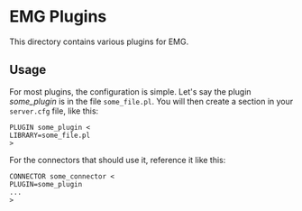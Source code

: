 # EMG Plugins

This directory contains various plugins for EMG.

## Usage

For most plugins, the configuration is simple.
Let's say the plugin *some_plugin* is in the file `some_file.pl`.
You will then create a section in your `server.cfg` file, like this:

	PLUGIN some_plugin <
	LIBRARY=some_file.pl
	>

For the connectors that should use it, reference it like this:

	CONNECTOR some_connector <
	PLUGIN=some_plugin
	...
	>

